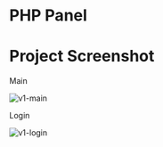 # PHP Panel

# Project Screenshot

Main

![v1-main](https://user-images.githubusercontent.com/40199261/135466414-7f3eb146-36e5-4cc4-a9c8-2cc003a2ba0a.png)

Login

![v1-login](https://user-images.githubusercontent.com/40199261/135466409-e42151fc-902f-470d-8826-740ad91e4423.png)